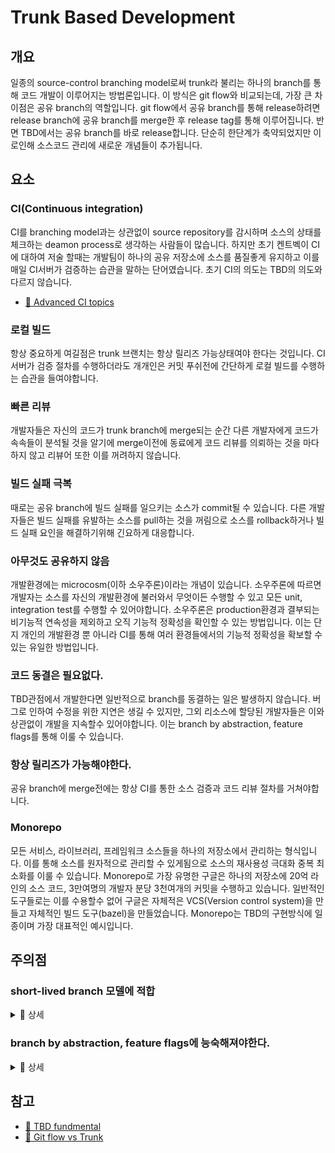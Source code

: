 # Trunk Based Development

## 개요
일종의 source-control branching model로써 trunk라 불리는 하나의 branch를 통해 코드 개발이 
이루어지는 방법론입니다. 이 방식은 git flow와 비교되는데, 가장 큰 차이점은 공유 branch의 
역할입니다. git flow에서 공유 branch를 통해 release하려면 release branch에 공유 branch를
merge한 후 release tag를 통해 이루어집니다. 반면 TBD에서는 공유 branch를 바로 release합니다.
단순히 한단계가 축약되었지만 이로인해 소스코드 관리에 새로운 개념들이 추가됩니다.

## 요소

### CI(Continuous integration)
CI를 branching model과는 상관없이 source repository를 감시하며 소스의 상태를 체크하는 deamon process로 생각하는 사람들이 많습니다. 
하지만 초기 켄트벡이 CI에 대하여 저술 할때는 개발팀이 하나의 공유 저장소에 소스를 품질좋게 유지하고 이를 매일 CI서버가 검증하는 습관을 말하는 단어였습니다. 
초기 CI의 의도는 TBD의 의도와 다르지 않습니다. 
* [🔗 Advanced CI topics ](https://martinfowler.com/articles/feature-toggles.html)

### 로컬 빌드
항상 중요하게 여길점은 trunk 브랜치는 항상 릴리즈 가능상태여야 한다는 것입니다.
CI서버가 검증 절차를 수행하더라도 개개인은 커밋 푸쉬전에 간단하게 로컬 빌드를 수행하는 습관을 들여야합니다.

### 빠른 리뷰
개발자들은 자신의 코드가 trunk branch에 merge되는 순간 다른 개발자에게 코드가 속속들이 분석될 것을 알기에
merge이전에 동료에게 코드 리뷰를 의뢰하는 것을 마다하지 않고 리뷰어 또한 이를 꺼려하지 않습니다.

### 빌드 실패 극복
때로는 공유 branch에 빌드 실패를 일으키는 소스가 commit될 수 있습니다. 다른 개발자들은 빌드 실패를 유발하는 소스를
pull하는 것을 꺼림으로 소스를 rollback하거나 빌드 실패 요인을 해결하기위해 긴요하게 대응합니다.

### 아무것도 공유하지 않음
개발환경에는 microcosm(이하 소우주론)이라는 개념이 있습니다. 소우주론에 따르면 개발자는 소스를 자신의 개발환경에 불러와서 
무엇이든 수행할 수 있고 모든 unit, integration test를 수행할 수 있어야합니다.
소우주론은 production환경과 결부되는 비기능적 연속성을 제외하고 오직 기능적 정확성을 확인할 수 있는 방법입니다.
이는 단지 개인의 개발환경 뿐 아니라 CI를 통해 여러 환경들에서의 기능적 정확성을 확보할 수 있는 유일한 방법입니다.

### 코드 동결은 필요없다.
TBD관점에서 개발한다면 일반적으로 branch를 동결하는 일은 발생하지 않습니다. 버그로 인하여 수정을 위한 지연은 생길 수 있지만,
그외 리소스에 할당된 개발자들은 이와 상관없이 개발을 지속할수 있어야합니다. 이는 branch by abstraction, feature flags를 통해
이룰 수 있습니다.

### 항상 릴리즈가 가능해야한다.
공유 branch에 merge전에는 항상 CI를 통한 소스 검증과 코드 리뷰 절차를 거쳐야합니다.

### Monorepo
모든 서비스, 라이브러리, 프레임워크 소스들을 하나의 저장소에서 관리하는 형식입니다. 이를 통해 소스를 원자적으로 관리할 수 있게됨으로
소스의 재사용성 극대화 중복 최소화를 이룰 수 있습니다. Monorepo로 가장 유명한 구글은 하나의 저장소에 20억 라인의 소스 코드, 3만여명의 개발자
분당 3천여개의 커밋을 수행하고 있습니다. 일반적인 도구들로는 이를 수용할수 없어 구글은 자체적은 VCS(Version control system)을 만들고
자체적인 빌드 도구(bazel)을 만들었습니다. Monorepo는 TBD의 구현방식에 일종이며 가장 대표적인 예시입니다.



## 주의점
### short-lived branch 모델에 적합
<details>
<summary>📜  상세</summary>
git flow에서 feature branch의 생명주기는 깁니다. feature branch는 다른 branch와 
상호 독립적으로 개발되며 feature를 위한 영역으로 존재하며 release 브랜치의 생애주기와
밀접한 연관성을 갖고 있습니다. 이를 long-lived feature branch라고 합니다.

반면 release 브랜치의 생명주기와는 상관없이 코드의 변경과 확장에만 관여하고
(build 결과물(artifact, docker, test report, build file 등도 생성하지 않음)
release branch에 merge후 사라지는 branch를 short-lived feature branch라고 합니다.

short-lived branch는 코드의 확장과 변경이 빈번한 팀에게는 최적의 branching model입니다.
TBD에서 release까지의 절차는 git flow보다 짧기 때문에 short-lived branch 모델과 좋은
효율을 보입니다.
</details>

### branch by abstraction, feature flags에 능숙해져야한다.
<details>
<summary>📜  상세</summary>
branch by abstraction은 추상화 기법을 통해 코드 변경을 이루는 방법입니다.
주로 코드 변경이 부분적으로 천천히 이루어질 때 사용됩니다.
변경이 필요한 로직을 추상화 기법(abstraction class, interface)을 통해 파샤드를 구축하고
변경이 필요한 클라이언트 코드에서 파샤드를 참조한 후 일차적으로 적용, 추후 전체 로직
을 변경할때 모든 클라이언트 코드를 파샤드로 변경합니다.

* [🔗 branch by abstraction](https://martinfowler.com/bliki/BranchByAbstraction.html)

feature flags는 application, service에서 로직을 동적으로 필요에 따라 변경합니다.
목적에 따라 구현방법이 다양함으로 해당 문서에서는 feature간에 versioning을 위한 
목적에 초점을 맞춥니다. 예시로 같은 소스를 사용하는 다른 목적의 서버를 구성할 때.
서버 실행 매개변수로 로직을 다르게하거나 아직 지원하면 안되는 코드를 실험하기 위해
특정 플래그값으로 bean을 생성하거나 할수 있습니다.

* [🔗 feature toggles](https://martinfowler.com/articles/feature-toggles.html)
* [🔗 spring boot condition](https://reflectoring.io/spring-boot-conditionals)

위와 같은 방법들이 필요한 이유는 release 브랜치를 별도로 두지 않고 공유 branch를 바로 
release하면서 release 순서를 제어할수 있는 시점이 필요해졌기 때문입니다.
</details>


## 참고
* [🔗 TBD fundmental](https://trunkbaseddevelopment.com/)
* [🔗 Git flow vs Trunk](https://www.toptal.com/software/trunk-based-development-git-flow)

